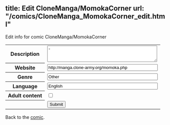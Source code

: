 title: Edit CloneManga/MomokaCorner
url: "/comics/CloneManga_MomokaCorner_edit.html"
---
Edit info for comic CloneManga/MomokaCorner

<form name="comic" action="http://gaepostmail.appspot.com/comic/" method="post">
<table class="comicinfo">
<tr>
<th>Description</th><td><textarea name="description" cols="40" rows="3">-</textarea></td>
</tr>
<tr>
<th>Website</th><td><input type="text" name="url" value="http://manga.clone-army.org/momoka.php" size="40"/></td>
</tr>
<tr>
<th>Genre</th><td><input type="text" name="genre" value="Other" size="40"/></td>
</tr>
<tr>
<th>Language</th><td><input type="text" name="language" value="English" size="40"/></td>
</tr>
<tr>
<th>Adult content</th><td><input type="checkbox" name="adult" value="adult" /></td>
</tr>
<tr>
<th></th><td>
<input type="hidden" name="comic" value="CloneManga_MomokaCorner" />
<input type="submit" name="submit" value="Submit" />
</td>
</tr>
</table>
</form>

Back to the [comic](CloneManga_MomokaCorner.html).
